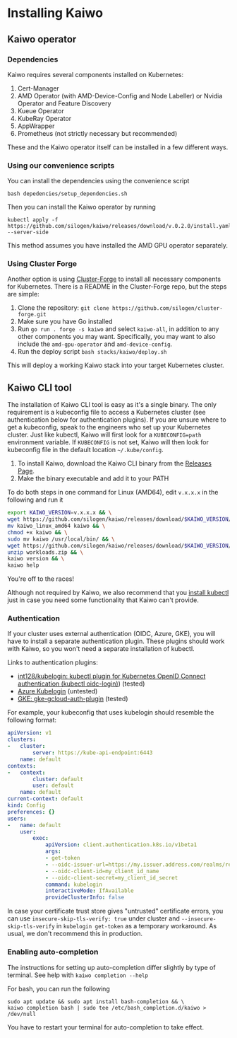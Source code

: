 # Installing Kaiwo

## Kaiwo operator

### Dependencies

Kaiwo requires several components installed on Kubernetes:

1. Cert-Manager
2. AMD Operator (with AMD-Device-Config and Node Labeller) or Nvidia Operator and Feature Discovery
3. Kueue Operator
4. KubeRay Operator
5. AppWrapper
6. Prometheus (not strictly necessary but recommended)

These and the Kaiwo operator itself can be installed in a few different ways.

### Using our convenience scripts

You can install the dependencies using the convenience script  

```
bash depedencies/setup_dependencies.sh
```

Then you can install the Kaiwo operator by running

```
kubectl apply -f https://github.com/silogen/kaiwo/releases/download/v.0.2.0/install.yaml --server-side
```

This method assumes you have installed the AMD GPU operator separately.

### Using Cluster Forge

Another option is using [Cluster-Forge](https://github.com/silogen/cluster-forge) to install all necessary components for Kubernetes. There is a README in the Cluster-Forge repo, but the steps are simple:

1. Clone the repository: `git clone https://github.com/silogen/cluster-forge.git`
2. Make sure you have Go installed
3. Run `go run . forge -s kaiwo` and select `kaiwo-all`, in addition to any other components you may want. Specifically, you may want to also include the `amd-gpu-operator` and `amd-device-config`.
4. Run the deploy script `bash stacks/kaiwo/deploy.sh`

This will deploy a working Kaiwo stack into your target Kubernetes cluster.

## Kaiwo CLI tool

The installation of Kaiwo CLI tool is easy as it's a single binary. The only requirement is a kubeconfig file to access a Kubernetes cluster (see authentication below for authentication plugins). If you are unsure where to get a kubeconfig, speak to the engineers who set up your Kubernetes cluster. Just like kubectl, Kaiwo will first look for a `KUBECONFIG=path` environment variable. If `KUBECONFIG` is not set, Kaiwo will then look for kubeconfig file in the default location `~/.kube/config`.

1. To install Kaiwo, download the Kaiwo CLI binary from the [Releases Page](https://github.com/silogen/kaiwo/releases).
2. Make the binary executable and add it to your PATH

To do both steps in one command for Linux (AMD64), edit `v.x.x.x` in the following and run it

```bash
export KAIWO_VERSION=v.x.x.x && \
wget https://github.com/silogen/kaiwo/releases/download/$KAIWO_VERSION/kaiwo_linux_amd64 && \
mv kaiwo_linux_amd64 kaiwo && \
chmod +x kaiwo && \
sudo mv kaiwo /usr/local/bin/ && \
wget https://github.com/silogen/kaiwo/releases/download/$KAIWO_VERSION/workloads.zip && \
unzip workloads.zip && \
kaiwo version && \
kaiwo help
```

You're off to the races!

Although not required by Kaiwo, we also recommend that you [install kubectl](https://kubernetes.io/docs/tasks/tools/) just in case you need some functionality that Kaiwo can't provide.

### Authentication

If your cluster uses external authentication (OIDC, Azure, GKE), you will have to install a separate authentication plugin. These plugins should work with Kaiwo, so you won't need a separate installation of kubectl.

Links to authentication plugins:

- [int128/kubelogin: kubectl plugin for Kubernetes OpenID Connect authentication (kubectl oidc-login)](https://github.com/int128/kubelogin)) (tested)
- [Azure Kubelogin](https://azure.github.io/kubelogin/index.html) (untested)
- [GKE: gke-gcloud-auth-plugin](https://cloud.google.com/blog/products/containers-kubernetes/kubectl-auth-changes-in-gke) (tested)

For example, your kubeconfig that uses kubelogin should resemble the following format:

```yaml
apiVersion: v1
clusters:
-   cluster:
        server: https://kube-api-endpoint:6443
    name: default
contexts:
-   context:
        cluster: default
        user: default
    name: default
current-context: default
kind: Config
preferences: {}
users:
-   name: default
    user:
        exec:
            apiVersion: client.authentication.k8s.io/v1beta1
            args:
            - get-token
            - --oidc-issuer-url=https://my.issuer.address.com/realms/realm_name
            - --oidc-client-id=my_client_id_name
            - --oidc-client-secret=my_client_id_secret
            command: kubelogin
            interactiveMode: IfAvailable
            provideClusterInfo: false
```

In case your certificate trust store gives "untrusted" certificate errors, you can use `insecure-skip-tls-verify: true` under cluster and `--insecure-skip-tls-verify` in `kubelogin get-token` as a temporary workaround. As usual, we don't recommend this in production.

### Enabling auto-completion

The instructions for setting up auto-completion differ slightly by type of terminal. See help with `kaiwo completion --help`

For bash, you can run the following

```
sudo apt update && sudo apt install bash-completion && \
kaiwo completion bash | sudo tee /etc/bash_completion.d/kaiwo > /dev/null
```

You have to restart your terminal for auto-completion to take effect.